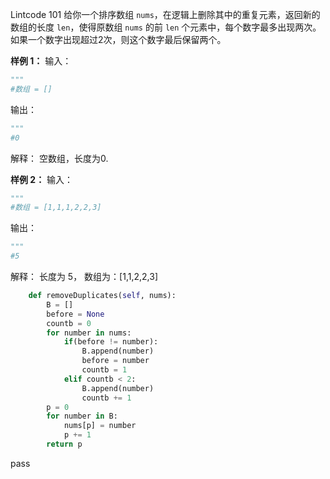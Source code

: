Lintcode 101
给你一个排序数组 `nums`，在逻辑上删除其中的重复元素，返回新的数组的长度 `len`，使得原数组 `nums` 的前 `len` 个元素中，每个数字最多出现两次。如果一个数字出现超过2次，则这个数字最后保留两个。

**样例 1：**
输入：
```python
"""
#数组 = []
```
输出：
```python
"""
#0
```
解释：
空数组，长度为0.

**样例 2：**
输入：
```python
"""
#数组 = [1,1,1,2,2,3]
```
输出：
```python
"""
#5
```
解释：
长度为 5， 数组为：[1,1,2,2,3]


```python
    def removeDuplicates(self, nums):
        B = []
        before = None
        countb = 0
        for number in nums:
            if(before != number):
                B.append(number)
                before = number
                countb = 1
            elif countb < 2:
                B.append(number)
                countb += 1
        p = 0
        for number in B:
            nums[p] = number
            p += 1
        return p
```
pass